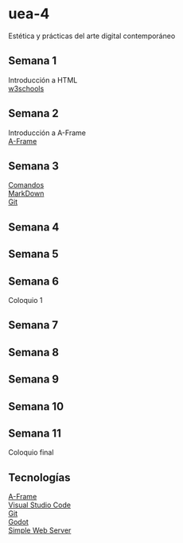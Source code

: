 # uea-4
Estética y prácticas del arte digital contemporáneo
## Semana 1
Introducción a HTML  
[w3schools](https://www.w3schools.com/html/default.asp)  
## Semana 2
Introducción a A-Frame  
[A-Frame](https://aframe.io/)  
## Semana 3
[Comandos](https://gist.github.com/carlessanagustin/266171818584b3880f72a625dfa2513b)  
[MarkDown](https://docs.github.com/es/get-started/writing-on-github/getting-started-with-writing-and-formatting-on-github/basic-writing-and-formatting-syntax)  
[Git](https://git-scm.com/)  
## Semana 4
## Semana 5
## Semana 6
Coloquio 1
## Semana 7
## Semana 8
## Semana 9
## Semana 10
## Semana 11
Coloquio final
## Tecnologías
[A-Frame](https://aframe.io/)  
[Visual Studio Code](https://code.visualstudio.com/)  
[Git](https://git-scm.com/downloads)  
[Godot](https://godotengine.org/)  
[Simple Web Server](https://simplewebserver.org/)
